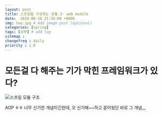 ```yaml
---
layout: post
title: 스프링을 구성하는 모듈 3- web module
date:  2019-08-18 21:36:00 +0800
img: two.jpg # Add image post (optional)
categories: [spring]
tags: [공부] # add tag
sitemap :
changefreq : daily
priority : 1.0
---
```


# 모든걸 다 해주는 기가 막힌 프레임워크가 있다? 
![스프링 모듈 구조](http://yaejinha.github.io/assets/img/spring-overview.png)

AOP ㅎㅎ 너무 신기한 개념이긴한데, 오 신기해~~하고 묻어뒀던 바로 그 개념,,,  


